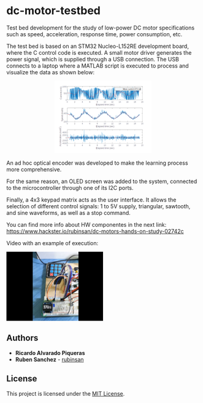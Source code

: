 # dc-motor-testbed

Test bed development for the study of low-power DC motor specifications such as speed, acceleration, response time, power consumption, etc.

The test bed is based on an STM32 Nucleo-L152RE development board, where the C control code is executed.
A small motor driver generates the power signal, which is supplied through a USB connection.
The USB connects to a laptop where a MATLAB script is executed to process and visualize the data as shown below:

<p align="center">
<img src="./images/sine_plot.png" style="height: 50%; width: 50%;"/>
</p>

An ad hoc optical encoder was developed to make the learning process more comprehensive.

For the same reason, an OLED screen was added to the system, connected to the microcontroller through one of its I2C ports.

Finally, a 4x3 keypad matrix acts as the user interface. It allows the selection of different control signals: 1 to 5V supply, triangular, sawtooth, and sine waveforms, as well as a stop command.

You can find more info about HW componentes in the next link:
https://www.hackster.io/rubinsan/dc-motors-hands-on-study-02742c

Video with an example of execution:

<a href="https://www.youtube.com/watch?v=YV4XwpWuwdg">
  
<img src="./images/cover_2.png" style="height: 50%; width: 50%;"/>
</a>

## Authors

* **Ricardo Alvarado Piqueras**
* **Ruben Sanchez** - [rubinsan](https://github.com/rubinsan)

## License

This project is licensed under the [MIT License](LICENSE).
